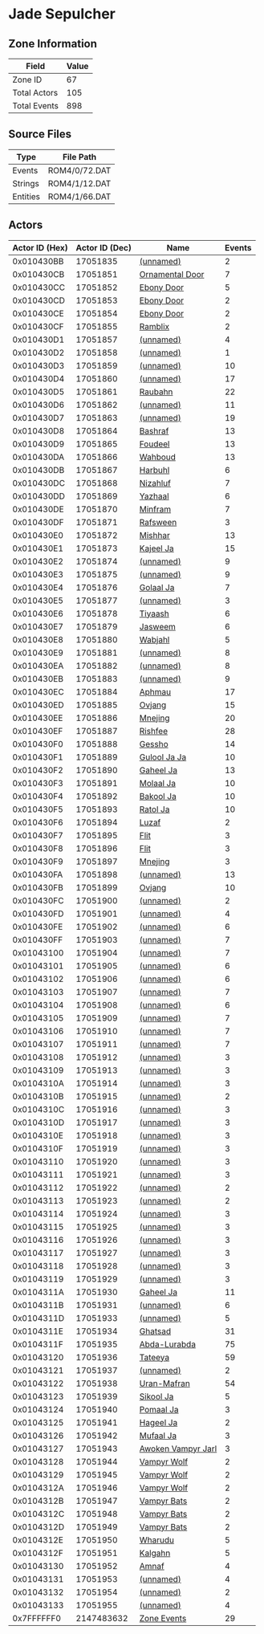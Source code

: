 # Jade Sepulcher

## Zone Information

| Field        |   Value |
|--------------|---------|
| Zone ID      |      67 |
| Total Actors |     105 |
| Total Events |     898 |

## Source Files

| Type     | File Path     |
|----------|---------------|
| Events   | ROM4/0/72.DAT |
| Strings  | ROM4/1/12.DAT |
| Entities | ROM4/1/66.DAT |

## Actors

| Actor ID (Hex)   |   Actor ID (Dec) | Name                                                           |   Events |
|------------------|------------------|----------------------------------------------------------------|----------|
| 0x010430BB       |         17051835 | [(unnamed)](./17051835/)                                       |        2 |
| 0x010430CB       |         17051851 | [Ornamental Door](./17051851%20-%20Ornamental%20Door/)         |        7 |
| 0x010430CC       |         17051852 | [Ebony Door](./17051852%20-%20Ebony%20Door/)                   |        5 |
| 0x010430CD       |         17051853 | [Ebony Door](./17051853%20-%20Ebony%20Door/)                   |        2 |
| 0x010430CE       |         17051854 | [Ebony Door](./17051854%20-%20Ebony%20Door/)                   |        2 |
| 0x010430CF       |         17051855 | [Ramblix](./17051855%20-%20Ramblix/)                           |        2 |
| 0x010430D1       |         17051857 | [(unnamed)](./17051857/)                                       |        4 |
| 0x010430D2       |         17051858 | [(unnamed)](./17051858/)                                       |        1 |
| 0x010430D3       |         17051859 | [(unnamed)](./17051859/)                                       |       10 |
| 0x010430D4       |         17051860 | [(unnamed)](./17051860/)                                       |       17 |
| 0x010430D5       |         17051861 | [Raubahn](./17051861%20-%20Raubahn/)                           |       22 |
| 0x010430D6       |         17051862 | [(unnamed)](./17051862/)                                       |       11 |
| 0x010430D7       |         17051863 | [(unnamed)](./17051863/)                                       |       19 |
| 0x010430D8       |         17051864 | [Bashraf](./17051864%20-%20Bashraf/)                           |       13 |
| 0x010430D9       |         17051865 | [Foudeel](./17051865%20-%20Foudeel/)                           |       13 |
| 0x010430DA       |         17051866 | [Wahboud](./17051866%20-%20Wahboud/)                           |       13 |
| 0x010430DB       |         17051867 | [Harbuhl](./17051867%20-%20Harbuhl/)                           |        6 |
| 0x010430DC       |         17051868 | [Nizahluf](./17051868%20-%20Nizahluf/)                         |        7 |
| 0x010430DD       |         17051869 | [Yazhaal](./17051869%20-%20Yazhaal/)                           |        6 |
| 0x010430DE       |         17051870 | [Minfram](./17051870%20-%20Minfram/)                           |        7 |
| 0x010430DF       |         17051871 | [Rafsween](./17051871%20-%20Rafsween/)                         |        3 |
| 0x010430E0       |         17051872 | [Mishhar](./17051872%20-%20Mishhar/)                           |       13 |
| 0x010430E1       |         17051873 | [Kajeel Ja](./17051873%20-%20Kajeel%20Ja/)                     |       15 |
| 0x010430E2       |         17051874 | [(unnamed)](./17051874/)                                       |        9 |
| 0x010430E3       |         17051875 | [(unnamed)](./17051875/)                                       |        9 |
| 0x010430E4       |         17051876 | [Golaal Ja](./17051876%20-%20Golaal%20Ja/)                     |        7 |
| 0x010430E5       |         17051877 | [(unnamed)](./17051877/)                                       |        3 |
| 0x010430E6       |         17051878 | [Tiyaash](./17051878%20-%20Tiyaash/)                           |        6 |
| 0x010430E7       |         17051879 | [Jasweem](./17051879%20-%20Jasweem/)                           |        6 |
| 0x010430E8       |         17051880 | [Wabjahl](./17051880%20-%20Wabjahl/)                           |        5 |
| 0x010430E9       |         17051881 | [(unnamed)](./17051881/)                                       |        8 |
| 0x010430EA       |         17051882 | [(unnamed)](./17051882/)                                       |        8 |
| 0x010430EB       |         17051883 | [(unnamed)](./17051883/)                                       |        9 |
| 0x010430EC       |         17051884 | [Aphmau](./17051884%20-%20Aphmau/)                             |       17 |
| 0x010430ED       |         17051885 | [Ovjang](./17051885%20-%20Ovjang/)                             |       15 |
| 0x010430EE       |         17051886 | [Mnejing](./17051886%20-%20Mnejing/)                           |       20 |
| 0x010430EF       |         17051887 | [Rishfee](./17051887%20-%20Rishfee/)                           |       28 |
| 0x010430F0       |         17051888 | [Gessho](./17051888%20-%20Gessho/)                             |       14 |
| 0x010430F1       |         17051889 | [Gulool Ja Ja](./17051889%20-%20Gulool%20Ja%20Ja/)             |       10 |
| 0x010430F2       |         17051890 | [Gaheel Ja](./17051890%20-%20Gaheel%20Ja/)                     |       13 |
| 0x010430F3       |         17051891 | [Molaal Ja](./17051891%20-%20Molaal%20Ja/)                     |       10 |
| 0x010430F4       |         17051892 | [Bakool Ja](./17051892%20-%20Bakool%20Ja/)                     |       10 |
| 0x010430F5       |         17051893 | [Ratol Ja](./17051893%20-%20Ratol%20Ja/)                       |       10 |
| 0x010430F6       |         17051894 | [Luzaf](./17051894%20-%20Luzaf/)                               |        2 |
| 0x010430F7       |         17051895 | [Flit](./17051895%20-%20Flit/)                                 |        3 |
| 0x010430F8       |         17051896 | [Flit](./17051896%20-%20Flit/)                                 |        3 |
| 0x010430F9       |         17051897 | [Mnejing](./17051897%20-%20Mnejing/)                           |        3 |
| 0x010430FA       |         17051898 | [(unnamed)](./17051898/)                                       |       13 |
| 0x010430FB       |         17051899 | [Ovjang](./17051899%20-%20Ovjang/)                             |       10 |
| 0x010430FC       |         17051900 | [(unnamed)](./17051900/)                                       |        2 |
| 0x010430FD       |         17051901 | [(unnamed)](./17051901/)                                       |        4 |
| 0x010430FE       |         17051902 | [(unnamed)](./17051902/)                                       |        6 |
| 0x010430FF       |         17051903 | [(unnamed)](./17051903/)                                       |        7 |
| 0x01043100       |         17051904 | [(unnamed)](./17051904/)                                       |        7 |
| 0x01043101       |         17051905 | [(unnamed)](./17051905/)                                       |        6 |
| 0x01043102       |         17051906 | [(unnamed)](./17051906/)                                       |        6 |
| 0x01043103       |         17051907 | [(unnamed)](./17051907/)                                       |        7 |
| 0x01043104       |         17051908 | [(unnamed)](./17051908/)                                       |        6 |
| 0x01043105       |         17051909 | [(unnamed)](./17051909/)                                       |        7 |
| 0x01043106       |         17051910 | [(unnamed)](./17051910/)                                       |        7 |
| 0x01043107       |         17051911 | [(unnamed)](./17051911/)                                       |        7 |
| 0x01043108       |         17051912 | [(unnamed)](./17051912/)                                       |        3 |
| 0x01043109       |         17051913 | [(unnamed)](./17051913/)                                       |        3 |
| 0x0104310A       |         17051914 | [(unnamed)](./17051914/)                                       |        3 |
| 0x0104310B       |         17051915 | [(unnamed)](./17051915/)                                       |        2 |
| 0x0104310C       |         17051916 | [(unnamed)](./17051916/)                                       |        3 |
| 0x0104310D       |         17051917 | [(unnamed)](./17051917/)                                       |        3 |
| 0x0104310E       |         17051918 | [(unnamed)](./17051918/)                                       |        3 |
| 0x0104310F       |         17051919 | [(unnamed)](./17051919/)                                       |        3 |
| 0x01043110       |         17051920 | [(unnamed)](./17051920/)                                       |        3 |
| 0x01043111       |         17051921 | [(unnamed)](./17051921/)                                       |        3 |
| 0x01043112       |         17051922 | [(unnamed)](./17051922/)                                       |        2 |
| 0x01043113       |         17051923 | [(unnamed)](./17051923/)                                       |        2 |
| 0x01043114       |         17051924 | [(unnamed)](./17051924/)                                       |        3 |
| 0x01043115       |         17051925 | [(unnamed)](./17051925/)                                       |        3 |
| 0x01043116       |         17051926 | [(unnamed)](./17051926/)                                       |        3 |
| 0x01043117       |         17051927 | [(unnamed)](./17051927/)                                       |        3 |
| 0x01043118       |         17051928 | [(unnamed)](./17051928/)                                       |        3 |
| 0x01043119       |         17051929 | [(unnamed)](./17051929/)                                       |        3 |
| 0x0104311A       |         17051930 | [Gaheel Ja](./17051930%20-%20Gaheel%20Ja/)                     |       11 |
| 0x0104311B       |         17051931 | [(unnamed)](./17051931/)                                       |        6 |
| 0x0104311D       |         17051933 | [(unnamed)](./17051933/)                                       |        5 |
| 0x0104311E       |         17051934 | [Ghatsad](./17051934%20-%20Ghatsad/)                           |       31 |
| 0x0104311F       |         17051935 | [Abda-Lurabda](./17051935%20-%20Abda-Lurabda/)                 |       75 |
| 0x01043120       |         17051936 | [Tateeya](./17051936%20-%20Tateeya/)                           |       59 |
| 0x01043121       |         17051937 | [(unnamed)](./17051937/)                                       |        2 |
| 0x01043122       |         17051938 | [Uran-Mafran](./17051938%20-%20Uran-Mafran/)                   |       54 |
| 0x01043123       |         17051939 | [Sikool Ja](./17051939%20-%20Sikool%20Ja/)                     |        5 |
| 0x01043124       |         17051940 | [Pomaal Ja](./17051940%20-%20Pomaal%20Ja/)                     |        3 |
| 0x01043125       |         17051941 | [Hageel Ja](./17051941%20-%20Hageel%20Ja/)                     |        2 |
| 0x01043126       |         17051942 | [Mufaal Ja](./17051942%20-%20Mufaal%20Ja/)                     |        3 |
| 0x01043127       |         17051943 | [Awoken Vampyr Jarl](./17051943%20-%20Awoken%20Vampyr%20Jarl/) |        3 |
| 0x01043128       |         17051944 | [Vampyr Wolf](./17051944%20-%20Vampyr%20Wolf/)                 |        2 |
| 0x01043129       |         17051945 | [Vampyr Wolf](./17051945%20-%20Vampyr%20Wolf/)                 |        2 |
| 0x0104312A       |         17051946 | [Vampyr Wolf](./17051946%20-%20Vampyr%20Wolf/)                 |        2 |
| 0x0104312B       |         17051947 | [Vampyr Bats](./17051947%20-%20Vampyr%20Bats/)                 |        2 |
| 0x0104312C       |         17051948 | [Vampyr Bats](./17051948%20-%20Vampyr%20Bats/)                 |        2 |
| 0x0104312D       |         17051949 | [Vampyr Bats](./17051949%20-%20Vampyr%20Bats/)                 |        2 |
| 0x0104312E       |         17051950 | [Wharudu](./17051950%20-%20Wharudu/)                           |        5 |
| 0x0104312F       |         17051951 | [Kalgahn](./17051951%20-%20Kalgahn/)                           |        5 |
| 0x01043130       |         17051952 | [Amnaf](./17051952%20-%20Amnaf/)                               |        4 |
| 0x01043131       |         17051953 | [(unnamed)](./17051953/)                                       |        4 |
| 0x01043132       |         17051954 | [(unnamed)](./17051954/)                                       |        2 |
| 0x01043133       |         17051955 | [(unnamed)](./17051955/)                                       |        4 |
| 0x7FFFFFF0       |       2147483632 | [Zone Events](./Zone%20Events/)                                |       29 |